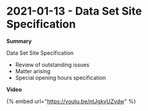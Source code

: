 # 2021-01-13 - Data Set Site Specification

**Summary**

Data Set Site Specification

* Review of outstanding issues
* Matter arising
* Special opening hours specification

**Video**

{% embed url="https://youtu.be/ntJgkvUZvdw" %}



